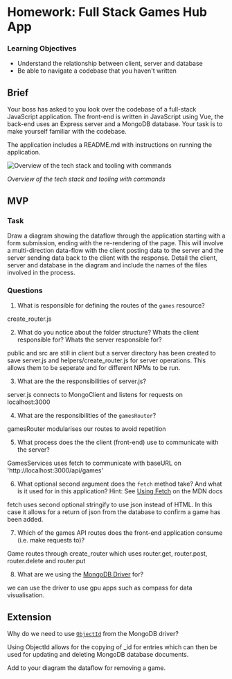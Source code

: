 # Homework: Full Stack Games Hub App

### Learning Objectives

- Understand the relationship between client, server and database
- Be able to navigate a codebase that you haven't written

## Brief

Your boss has asked to you look over the codebase of a full-stack JavaScript application. The front-end is written in JavaScript using Vue, the back-end uses an Express server and a MongoDB database. Your task is to make yourself familiar with the codebase.

The application includes a README.md with instructions on running the application.

![Overview of the tech stack and tooling with commands](images/tech_stack_with_commands.png)

*Overview of the tech stack and tooling with commands*

## MVP

### Task

Draw a diagram showing the dataflow through the application starting with a form submission, ending with the re-rendering of the page. This will involve a multi-direction data-flow with the client posting data to the server and the server sending data back to the client with the response. Detail the client, server and database in the diagram and include the names of the files involved in the process.

### Questions

1. What is responsible for defining the routes of the `games` resource?

  create_router.js

2. What do you notice about the folder structure?  Whats the client responsible for? Whats the server responsible for?

  public and src are still in client but a server directory has been created to save server.js and helpers/create_router.js for server operations. This allows them to be seperate and for different NPMs to be run.

3. What are the the responsibilities of server.js?

  server.js connects to MongoClient and listens for requests on localhost:3000

4. What are the responsibilities of the `gamesRouter`?

  gamesRouter modularises our routes to avoid repetition

5. What process does the the client (front-end) use to communicate with the server?

  GamesServices uses fetch to communicate with baseURL on 'http://localhost:3000/api/games'

6. What optional second argument does the `fetch` method take? And what is it used for in this application? Hint: See [Using Fetch](https://developer.mozilla.org/en-US/docs/Web/API/Fetch_API/Using_Fetch) on the MDN docs

  fetch uses second optional stringify to use json instead of HTML. In this case it allows for a return of json from the database to confirm a game has been added.

7. Which of the games API routes does the front-end application consume (i.e. make requests to)?

  Game routes through create_router which uses router.get, router.post, router.delete and router.put

8. What are we using the [MongoDB Driver](http://mongodb.github.io/node-mongodb-native/) for?

  we can use the driver to use gpu apps such as compass for data visualisation.

## Extension

Why do we need to use [`ObjectId`](https://mongodb.github.io/node-mongodb-native/api-bson-generated/objectid.html) from the MongoDB driver?

  Using ObjectId allows for the copying of _id for entries which can then be used for updating and deleting MongoDB database documents.

Add to your diagram the dataflow for removing a game.
